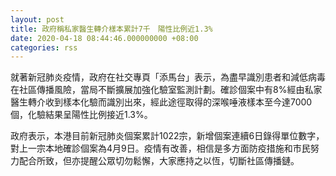 ```yaml
---
layout: post
title: 政府稱私家醫生轉介樣本累計7千　陽性比例近1.3%
date: 2020-04-18 08:44:46.000000000 +08:00
categories: rss
---
```


就著新冠肺炎疫情，政府在社交專頁「添馬台」表示，為盡早識別患者和減低病毒在社區傳播風險，當局不斷擴展加強化驗室監測計劃。確診個案中有8%經由私家醫生轉介收到樣本化驗而識別出來，經此途徑取得的深喉唾液樣本至今達7000個，化驗結果呈陽性比例接近1.3%。

政府表示，本港目前新冠肺炎個案累計1022宗，新增個案連續6日錄得單位數字，對上一宗本地確診個案為4月9日。疫情有改善，相信是多方面防疫措施和市民努力配合所致，但亦提醒公眾切勿鬆懈，大家應持之以恆，切斷社區傳播鏈。
